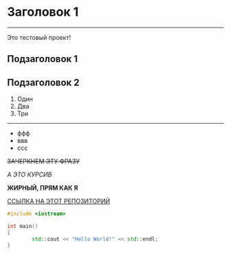 # Заголовок 1
---
Это тестовый проект!
## Подзаголовок 1
## Подзаголовок 2

1. Один
2. Два
3. Три
---
* ффф
* ввв
* ссс

~~ЗАЧЕРКНЕМ ЭТУ ФРАЗУ~~

_А ЭТО КУРСИВ_

**ЖИРНЫЙ, ПРЯМ КАК Я**

[ССЫЛКА НА ЭТОТ РЕПОЗИТОРИЙ](https://github.com/qwerty2024/first_project.git "Подсказочка!")

```cpp
#include <iostream>

int main()
{
		std::cout << "Hello World!" << std::endl;
}
```